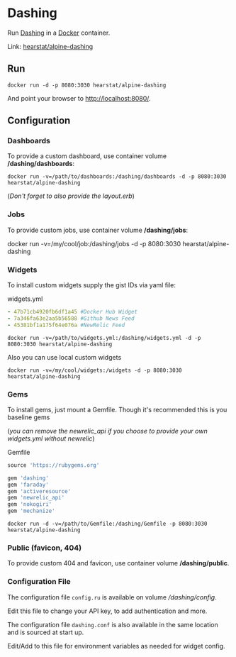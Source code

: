 # Dashing
Run [Dashing](http://dashing.io/) in a [Docker](http://docker.io/) container.

Link: [hearstat/alpine-dashing](https://registry.hub.docker.com/u/hearstat/alpine-dashing/)

## Run

    docker run -d -p 8080:3030 hearstat/alpine-dashing


And point your browser to [http://localhost:8080/](http://localhost:8080/).


## Configuration

### Dashboards
To provide a custom dashboard, use container volume **/dashing/dashboards**:


    docker run -v=/path/to/dashboards:/dashing/dashboards -d -p 8080:3030 hearstat/alpine-dashing


(*Don't forget to also provide the layout.erb*)

### Jobs
To provide custom jobs, use container volume **/dashing/jobs**:


   docker run -v=/my/cool/job:/dashing/jobs -d -p 8080:3030 hearstat/alpine-dashing


### Widgets
To install custom widgets supply the gist IDs via yaml file:

widgets.yml
```yaml
- 47b71cb4920fb6df1a45 #Docker Hub Widget
- 7a346fa63e2aa5b56588 #Github News Feed
- 45381bf1a175f64e076a #NewRelic Feed
```

    docker run -v=/path/to/widgets.yml:/dashing/widgets.yml -d -p 8080:3030 hearstat/alpine-dashing


Also you can use local custom widgets

    docker run -v=/my/cool/widgets:/widgets -d -p 8080:3030 hearstat/alpine-dashing


### Gems
To install gems, just mount a Gemfile. Though it's recommended this is you baseline gems

(*you can remove the newrelic_api if you choose to provide your own widgets.yml without newrelic*)

Gemfile
```ruby
source 'https://rubygems.org'

gem 'dashing'
gem 'faraday'
gem 'activeresource'
gem 'newrelic_api'
gem 'nokogiri'
gem 'mechanize'
```

    docker run -d -v=/path/to/Gemfile:/dashing/Gemfile -p 8080:3030 hearstat/alpine-dashing


### Public (favicon, 404)
To provide custom 404 and favicon, use container volume **/dashing/public**.

### Configuration File
The configuration file `config.ru` is available on volume */dashing/config*.

Edit this file to change your API key, to add authentication and more.

The configuration file `dashing.conf` is also available in the same location and is sourced at start up.

Edit/Add to this file for environment variables as needed for widget config.
